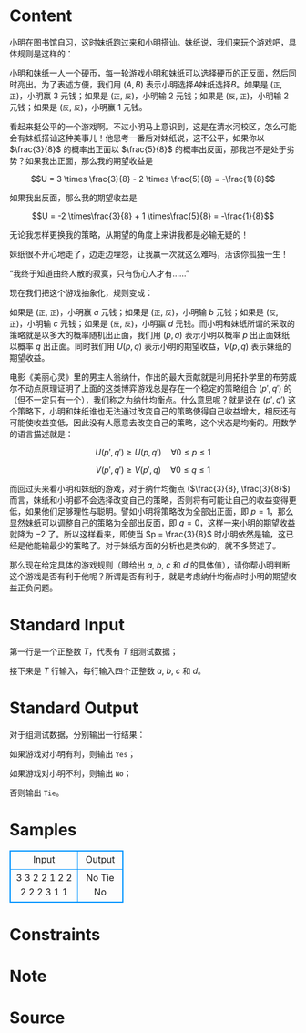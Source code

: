 
# Content

小明在图书馆自习，这时妹纸跑过来和小明搭讪。妹纸说，我们来玩个游戏吧，具体规则是这样的：

小明和妹纸一人一个硬币，每一轮游戏小明和妹纸可以选择硬币的正反面，然后同时亮出。为了表述方便，我们用 ($A, B$) 表示小明选择$A$妹纸选择$B$。如果是 (`正`, `正`)，小明赢 $3$ 元钱；如果是 (`正`, `反`)，小明输 $2$ 元钱；如果是 (`反`, `正`)，小明输 $2$ 元钱；如果是 (`反`, `反`)，小明赢 $1$ 元钱。

看起来挺公平的一个游戏啊。不过小明马上意识到，这是在清水河校区，怎么可能会有妹纸搭讪这种美事儿！他思考一番后对妹纸说，这不公平，如果你以 $\frac{3}{8}$ 的概率出正面以 $\frac{5}{8}$ 的概率出反面，那我岂不是处于劣势？如果我出正面，那么我的期望收益是

$$U = 3 \times \frac{3}{8} - 2 \times \frac{5}{8} = -\frac{1}{8}$$

如果我出反面，那么我的期望收益是

$$U = -2 \times\frac{3}{8} + 1 \times\frac{5}{8} = -\frac{1}{8}$$

无论我怎样更换我的策略，从期望的角度上来讲我都是必输无疑的！

妹纸很不开心地走了，边走边埋怨，让我赢一次就这么难吗，活该你孤独一生！

“我终于知道曲终人散的寂寞，只有伤心人才有……”

现在我们把这个游戏抽象化，规则变成：

如果是 (`正`, `正`)，小明赢 $a$ 元钱；如果是 (`正`, `反`)，小明输 $b$ 元钱；如果是 (`反`, `正`)，小明输 $c$ 元钱；如果是 (`反`, `反`)，小明赢 $d$ 元钱。而小明和妹纸所谓的采取的策略就是以多大的概率随机出正面，我们用 ($p, q$) 表示小明以概率 $p$ 出正面妹纸以概率 $q$ 出正面。同时我们用 $U(p, q)$ 表示小明的期望收益，$V(p, q)$ 表示妹纸的期望收益。

电影《美丽心灵》里的男主人翁纳什，作出的最大贡献就是利用拓扑学里的布劳威尔不动点原理证明了上面的这类博弈游戏总是存在一个稳定的策略组合 ($p', q'$) 的（但不一定只有一个），我们称之为纳什均衡点。什么意思呢？就是说在 ($p', q'$) 这个策略下，小明和妹纸谁也无法通过改变自己的策略使得自己收益增大，相反还有可能使收益变低，因此没有人愿意去改变自己的策略，这个状态是均衡的。用数学的语言描述就是：

$$U(p', q') \geq U(p, q') \quad \forall  0\leq p\leq 1$$

$$V(p', q') \geq V(p', q) \quad \forall 0\leq q\leq 1$$

而回过头来看小明和妹纸的游戏，对于纳什均衡点 ($\frac{3}{8}, \frac{3}{8}$) 而言，妹纸和小明都不会选择改变自己的策略，否则将有可能让自己的收益变得更低，如果他们足够理性与聪明。譬如小明将策略改为全部出正面，即 $p = 1$，那么显然妹纸可以调整自己的策略为全部出反面，即 $q = 0$，这样一来小明的期望收益就降为 $-2$ 了。所以这样看来，即使当 $p = \frac{3}{8}$ 时小明依然是输，这已经是他能输最少的策略了。对于妹纸方面的分析也是类似的，就不多赘述了。

那么现在给定具体的游戏规则（即给出 $a$, $b$, $c$ 和 $d$ 的具体值），请你帮小明判断这个游戏是否有利于他呢？所谓是否有利于，就是考虑纳什均衡点时小明的期望收益正负问题。

# Standard Input

第一行是一个正整数 $T$，代表有 $T$ 组测试数据；

接下来是 $T$ 行输入，每行输入四个正整数 $a$, $b$, $c$ 和 $d$。

# Standard Output

对于组测试数据，分别输出一行结果：

如果游戏对小明有利，则输出 `Yes`；

如果游戏对小明不利，则输出 `No`；

否则输出 `Tie`。

# Samples

<style>
        table,table tr th, table tr td { border:1px solid #0094ff; }
        table { width: 200px; min-height: 25px; line-height: 25px; text-align: center; border-collapse: collapse;}   
    </style>
<table>
	<tr>
		<td>Input</td>
		<td>Output</td>
	</tr>
<tr><td>3
3 2 2 1
2 2 2 2
2 3 1 1</td><td>No
Tie
No</td></tr></table>


# Constraints



# Note



# Source



